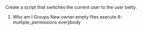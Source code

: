 Create a script that switches the current user to the user betty.
1. Who am I
Groups
New owner
empty files
execute
6-multiple_permissions
everybody
